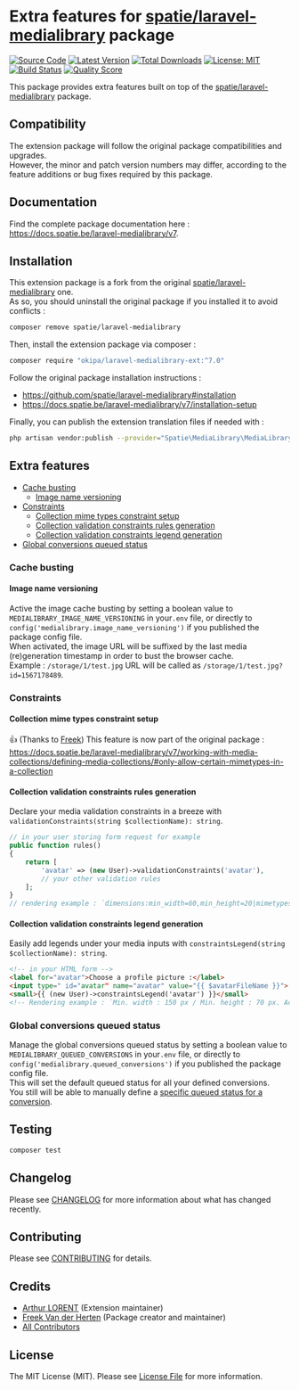 # Extra features for [spatie/laravel-medialibrary](https://github.com/spatie/laravel-medialibrary) package

[![Source Code](https://img.shields.io/badge/source-okipa/laravel--medialibrary--ext-blue.svg)](https://github.com/Okipa/laravel-medialibrary-ext)
[![Latest Version](https://img.shields.io/packagist/v/okipa/laravel-medialibrary-ext.svg?style=flat-square)](https://packagist.org/packages/okipa/laravel-medialibrary-ext)
[![Total Downloads](https://img.shields.io/packagist/dt/okipa/laravel-medialibrary-ext.svg?style=flat-square)](https://packagist.org/packages/okipa/laravel-medialibrary-ext)
[![License: MIT](https://img.shields.io/badge/License-MIT-blue.svg)](https://opensource.org/licenses/MIT)
[![Build Status](https://travis-ci.org/Okipa/laravel-medialibrary-ext.svg?branch=master)](https://travis-ci.org/Okipa/laravel-medialibrary-ext)
[![Quality Score](https://img.shields.io/scrutinizer/g/Okipa/laravel-medialibrary-ext.svg?style=flat-square)](https://scrutinizer-ci.com/g/Okipa/laravel-medialibrary-ext)

This package provides extra features built on top of the [spatie/laravel-medialibrary](https://github.com/spatie/laravel-medialibrary) package.

## Compatibility

The extension package will follow the original package compatibilities and upgrades.  
However, the minor and patch version numbers may differ, according to the feature additions or bug fixes required by this package.  

## Documentation

Find the complete package documentation here : https://docs.spatie.be/laravel-medialibrary/v7.

## Installation

This extension package is a fork from the original [spatie/laravel-medialibrary](https://github.com/spatie/laravel-medialibrary) one.  
As so, you should uninstall the original package if you installed it to avoid conflicts :
```bash
composer remove spatie/laravel-medialibrary
```

Then, install the extension package via composer :
```bash
composer require "okipa/laravel-medialibrary-ext:^7.0"
```

Follow the original package installation instructions :
- https://github.com/spatie/laravel-medialibrary#installation
- https://docs.spatie.be/laravel-medialibrary/v7/installation-setup

Finally, you can publish the extension translation files if needed with :
```bash
php artisan vendor:publish --provider="Spatie\MediaLibrary\MediaLibraryServiceProvider" --tag="translations"
```

## Extra features

- [Cache busting](#cache-busting)
  - [Image name versioning](#image-name-versioning)
- [Constraints](#constraints)
  - [Collection mime types constraint setup](#collection-mime-types-constraint-setup)
  - [Collection validation constraints rules generation](#collection-validation-constraints-rules-generation)
  - [Collection validation constraints legend generation](#collection-validation-constraints-legend-generation)
- [Global conversions queued status](#global-conversions-queued-status)

### Cache busting

#### Image name versioning
Active the image cache busting by setting a boolean value to `MEDIALIBRARY_IMAGE_NAME_VERSIONING` in your`.env` file, or directly to `config('medialibrary.image_name_versioning')` if you published the package config file.  
When activated, the image URL will be suffixed by the last media (re)generation timestamp in order to bust the browser cache.  
Example : `/storage/1/test.jpg` URL will be called as `/storage/1/test.jpg?id=1567178489`.

### Constraints

#### Collection mime types constraint setup
:thumbsup: (Thanks to [Freek](https://github.com/freekmurze)) This feature is now part of the original package : https://docs.spatie.be/laravel-medialibrary/v7/working-with-media-collections/defining-media-collections/#only-allow-certain-mimetypes-in-a-collection

#### Collection validation constraints rules generation
Declare your media validation constraints in a breeze with `validationConstraints(string $collectionName): string`.  
```php
// in your user storing form request for example
public function rules()
{
    return [
        'avatar' => (new User)->validationConstraints('avatar'),
        // your other validation rules
    ];
}
// rendering example : `dimensions:min_width=60,min_height=20|mimetypes:image/jpeg,image/png`
```

#### Collection validation constraints legend generation
Easily add legends under your media inputs with `constraintsLegend(string $collectionName): string`.  
```html
<!-- in your HTML form -->
<label for="avatar">Choose a profile picture :</label>
<input type=" id="avatar" name="avatar" value="{{ $avatarFileName }}">
<small>{{ (new User)->constraintsLegend('avatar') }}</small>
<!-- Rendering example : `Min. width : 150 px / Min. height : 70 px. Accepted MIME Type(s) : image/jpeg, image/png.` -->
```

### Global conversions queued status
Manage the global conversions queued status by setting a boolean value to `MEDIALIBRARY_QUEUED_CONVERSIONS` in your`.env` file, or directly to `config('medialibrary.queued_conversions')` if you published the package config file.  
This will set the default queued status for all your defined conversions.  
You still will be able to manually define a [specific queued status for a conversion](https://docs.spatie.be/laravel-medialibrary/v7/converting-images/defining-conversions/#queuing-conversions). 

## Testing

``` bash
composer test
```

## Changelog

Please see [CHANGELOG](CHANGELOG.md) for more information about what has changed recently.

## Contributing

Please see [CONTRIBUTING](CONTRIBUTING.md) for details.

## Credits

- [Arthur LORENT](https://github.com/okipa) (Extension maintainer)
- [Freek Van der Herten](https://github.com/freekmurze) (Package creator and maintainer)
- [All Contributors](../../contributors)

## License

The MIT License (MIT). Please see [License File](LICENSE.md) for more information.
